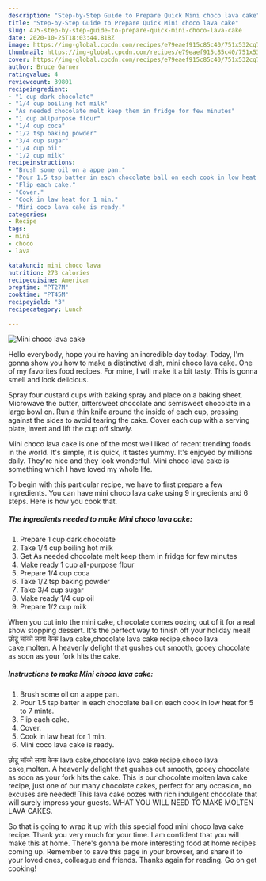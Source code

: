 ```yaml
---
description: "Step-by-Step Guide to Prepare Quick Mini choco lava cake"
title: "Step-by-Step Guide to Prepare Quick Mini choco lava cake"
slug: 475-step-by-step-guide-to-prepare-quick-mini-choco-lava-cake
date: 2020-10-25T18:03:44.818Z
image: https://img-global.cpcdn.com/recipes/e79eaef915c85c40/751x532cq70/mini-choco-lava-cake-recipe-main-photo.jpg
thumbnail: https://img-global.cpcdn.com/recipes/e79eaef915c85c40/751x532cq70/mini-choco-lava-cake-recipe-main-photo.jpg
cover: https://img-global.cpcdn.com/recipes/e79eaef915c85c40/751x532cq70/mini-choco-lava-cake-recipe-main-photo.jpg
author: Bruce Garner
ratingvalue: 4
reviewcount: 39801
recipeingredient:
- "1 cup dark chocolate"
- "1/4 cup boiling hot milk"
- "As needed chocolate melt keep them in fridge for few minutes"
- "1 cup allpurpose flour"
- "1/4 cup coca"
- "1/2 tsp baking powder"
- "3/4 cup sugar"
- "1/4 cup oil"
- "1/2 cup milk"
recipeinstructions:
- "Brush some oil on a appe pan."
- "Pour 1.5 tsp batter in each chocolate ball on each cook in low heat for 5 to 7 mints."
- "Flip each cake."
- "Cover."
- "Cook in law heat for 1 min."
- "Mini coco lava cake is ready."
categories:
- Recipe
tags:
- mini
- choco
- lava

katakunci: mini choco lava 
nutrition: 273 calories
recipecuisine: American
preptime: "PT27M"
cooktime: "PT45M"
recipeyield: "3"
recipecategory: Lunch

---
```



![Mini choco lava cake](https://img-global.cpcdn.com/recipes/e79eaef915c85c40/751x532cq70/mini-choco-lava-cake-recipe-main-photo.jpg)

Hello everybody, hope you're having an incredible day today. Today, I'm gonna show you how to make a distinctive dish, mini choco lava cake. One of my favorites food recipes. For mine, I will make it a bit tasty. This is gonna smell and look delicious.

Spray four custard cups with baking spray and place on a baking sheet. Microwave the butter, bittersweet chocolate and semisweet chocolate in a large bowl on. Run a thin knife around the inside of each cup, pressing against the sides to avoid tearing the cake. Cover each cup with a serving plate, invert and lift the cup off slowly.

Mini choco lava cake is one of the most well liked of recent trending foods in the world. It's simple, it is quick, it tastes yummy. It's enjoyed by millions daily. They're nice and they look wonderful. Mini choco lava cake is something which I have loved my whole life.


To begin with this particular recipe, we have to first prepare a few ingredients. You can have mini choco lava cake using 9 ingredients and 6 steps. Here is how you cook that.

<!--inarticleads1-->

##### The ingredients needed to make Mini choco lava cake:

1. Prepare 1 cup dark chocolate
1. Take 1/4 cup boiling hot milk
1. Get As needed chocolate melt keep them in fridge for few minutes
1. Make ready 1 cup all-purpose flour
1. Prepare 1/4 cup coca
1. Take 1/2 tsp baking powder
1. Take 3/4 cup sugar
1. Make ready 1/4 cup oil
1. Prepare 1/2 cup milk


When you cut into the mini cake, chocolate comes oozing out of it for a real show stopping dessert. It&#39;s the perfect way to finish off your holiday meal! छोटू चॉको लावा केक lava cake,chocolate lava cake recipe,choco lava cake,molten. A heavenly delight that gushes out smooth, gooey chocolate as soon as your fork hits the cake. 

<!--inarticleads2-->

##### Instructions to make Mini choco lava cake:

1. Brush some oil on a appe pan.
1. Pour 1.5 tsp batter in each chocolate ball on each cook in low heat for 5 to 7 mints.
1. Flip each cake.
1. Cover.
1. Cook in law heat for 1 min.
1. Mini coco lava cake is ready.


छोटू चॉको लावा केक lava cake,chocolate lava cake recipe,choco lava cake,molten. A heavenly delight that gushes out smooth, gooey chocolate as soon as your fork hits the cake. This is our chocolate molten lava cake recipe, just one of our many chocolate cakes, perfect for any occasion, no excuses are needed! This lava cake oozes with rich indulgent chocolate that will surely impress your guests. WHAT YOU WILL NEED TO MAKE MOLTEN LAVA CAKES. 

So that is going to wrap it up with this special food mini choco lava cake recipe. Thank you very much for your time. I am confident that you will make this at home. There's gonna be more interesting food at home recipes coming up. Remember to save this page in your browser, and share it to your loved ones, colleague and friends. Thanks again for reading. Go on get cooking!
